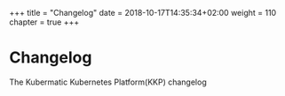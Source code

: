 +++
title = "Changelog"
date =  2018-10-17T14:35:34+02:00
weight = 110
chapter = true
+++

# Changelog
The Kubermatic Kubernetes Platform(KKP) changelog
